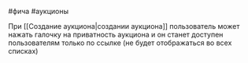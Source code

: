#фича #аукционы 

При [[Создание аукциона|создании аукциона]] пользователь может нажать галочку на приватность аукциона и он станет доступен пользователям только по ссылке (не будет отображаться во всех списках)